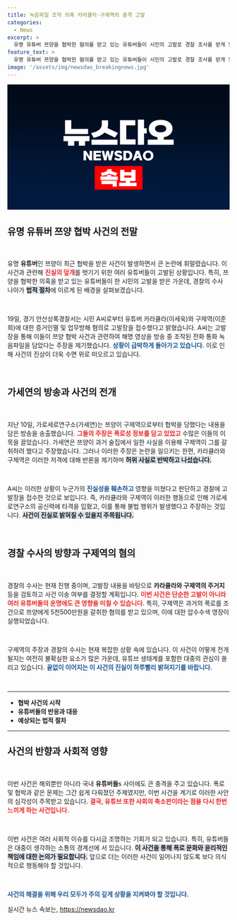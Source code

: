 ```yaml
---
title: 녹음파일 조작 의혹 카라큘라·구제역의 충격 고발
categories:
  - News
excerpt: >
  유명 유튜버 쯔양을 협박한 혐의를 받고 있는 유튜버들이 시민의 고발로 경찰 조사를 받게 됐다. 증거 조작과 업무 방해 의혹이 제기된 가운데, 사건의 전말이 밝혀질지 관심이 쏠린다.
feature_text: >
  유명 유튜버 쯔양을 협박한 혐의를 받고 있는 유튜버들이 시민의 고발로 경찰 조사를 받게 됐다. 증거 조작과 업무 방해 의혹이 제기된 가운데, 사건의 전말이 밝혀질지 관심이 쏠린다.
image: '/assets/img/newsdao_breakingnews.jpg'
---
```


<p><img src="/assets/img/newsdao_breakingnews.jpg" alt="pcversion 속보" /></p>

<h2 data-ke-size="size26">유명 유튜버 쯔양 협박 사건의 전말</h2>

<p data-ke-size="size16">&nbsp;</p>

<p>유명 <b>유튜버</b>인 쯔양이 최근 협박을 받은 사건이 발생하면서 큰 논란에 휘말렸습니다. 이 사건과 관련해 <b><span style="color: #ee2323;">진실의 덮개</span></b>를 벗기기 위한 여러 유튜버들이 고발된 상황입니다. 특히, 쯔양을 협박한 의혹을 받고 있는 유튜버들이 한 시민의 고발을 받은 가운데, 경찰의 수사 나아가 <b><span style="background-color: #21538527;">법적 절차</span></b>에 이르게 된 배경을 살펴보겠습니다.</p>

<p data-ke-size="size16">&nbsp;</p>

<p data-ke-size="size16">19일, 경기 안산상록경찰서는 시민 A씨로부터 유튜버 카라큘라(이세욱)와 구제역(이준희)에 대한 증거인멸 및 업무방해 혐의로 고발장을 접수했다고 밝혔습니다. A씨는 고발장을 통해 이들이 쯔양 협박 사건과 관련하여 해명 영상을 방송 중 조작된 전화 통화 녹음파일을 담았다는 주장을 제기했습니다. <b><span style="color: #1a5490;">상황이 급박하게 돌아가고 있습니다.</span></b> 이로 인해 사건의 진상이 더욱 수면 위로 떠오르고 있습니다.</p>

<p data-ke-size="size16">&nbsp;</p>

<h2 data-ke-size="size26">가세연의 방송과 사건의 전개</h2>

<p data-ke-size="size16">&nbsp;</p>

<p>지난 10일, 가로세로연구소(가세연)는 쯔양이 구제역으로부터 협박을 당했다는 내용을 담은 방송을 송출했습니다. <b><span style="color: #ee2323;">그들의 주장은 폭로성 정보를 담고 있었고</span></b> 수많은 이들의 이목을 끌었습니다. 가세연은 쯔양이 과거 술집에서 일한 사실을 이용해 구제역이 그를 갈취하려 했다고 주장했습니다. 그러나 이러한 주장은 논란을 일으키는 한편, 카라큘라와 구제역은 이러한 저격에 대해 반론을 제기하며 <b><span style="background-color: #21538527;">허위 사실로 반박하고 나섰습니다.</span></b></p>

<p data-ke-size="size16">&nbsp;</p>

<p data-ke-size="size16">A씨는 이러한 상황이 누군가의 <b><span style="color: #1a5490;">진실성을 훼손하고</span></b> 영향을 미쳤다고 판단하고 경찰에 고발장을 접수한 것으로 보입니다. 즉, 카라큘라와 구제역이 이러한 행동으로 인해 가로세로연구소의 공신력에 타격을 입혔고, 이를 통해 불법 행위가 발생했다고 주장하는 것입니다. <b><span style="background-color: #21538527;">사건이 진실로 밝혀질 수 있을지 주목됩니다.</span></b></p>

<p data-ke-size="size16">&nbsp;</p>

<h2 data-ke-size="size26">경찰 수사의 방향과 구제역의 혐의</h2>

<p data-ke-size="size16">&nbsp;</p>

<p>경찰의 수사는 현재 진행 중이며, 고발장 내용을 바탕으로 <b>카라큘라와 구제역의 주거지</b> 등을 검토하고 사건 이송 여부를 결정할 계획입니다. <b><span style="color: #ee2323;">이번 사건은 단순한 고발이 아니라 여러 유튜버들의 운명에도 큰 영향을 미칠 수 있습니다.</span></b> 특히, 구제역은 과거의 폭로를 조건으로 쯔양에게 5천500만원을 갈취한 혐의를 받고 있으며, 이에 대한 압수수색 영장이 실행되었습니다.</p>

<p data-ke-size="size16">&nbsp;</p>

<p data-ke-size="size16">구제역의 주장과 경찰의 수사는 현재 복잡한 상황 속에 있습니다. 이 사건이 어떻게 전개될지는 여전히 불확실한 요소가 많은 가운데, 유튜브 생태계를 포함한 대중의 관심이 쏠리고 있습니다. <b><span style="color: #1a5490;">끝없이 이어지는 이 사건의 진실이 하루빨리 밝혀지기를 바랍니다.</span></b></p>

<p data-ke-size="size16">&nbsp;</p>

<hr />

<ul>
    <li><b>협박 사건의 시작</b></li>
    <li><b>유튜버들의 반응과 대응</b></li>
    <li><b>예상되는 법적 절차</b></li>
</ul>

<hr />

<h2 data-ke-size="size26">사건의 반향과 사회적 영향</h2>

<p data-ke-size="size16">&nbsp;</p>

<p>이번 사건은 해외뿐만 아니라 국내 <b>유튜버들</b>s 사이에도 큰 충격을 주고 있습니다. 폭로 및 협박과 같은 문제는 그간 쉽게 다뤄졌던 주제였지만, 이번 사건을 계기로 이러한 사안의 심각성이 주목받고 있습니다. <b><span style="color: #ee2323;">결국, 유튜브 또한 사회의 축소판이라는 점을 다시 한번 느끼게 하는 사건입니다.</span></b></p>

<p data-ke-size="size16">&nbsp;</p>

<p data-ke-size="size16">이번 사건은 여러 사회적 이슈를 다시금 조명하는 기회가 되고 있습니다. 특히, 유튜버들은 대중이 생각하는 소통의 경계선에 서 있습니다. <b><span style="background-color: #21538527;">이 사건을 통해 폭로 문화와 윤리적인 책임에 대한 논의가 필요합니다.</span></b> 앞으로 더는 이러한 사건이 일어나지 않도록 보다 의식적으로 행동해야 할 것입니다.</p>

<p data-ke-size="size16">&nbsp;</p>

<p data-ke-size="size16"><b><span style="color: #1a5490;">사건의 해결을 위해 우리 모두가 주의 깊게 상황을 지켜봐야 할 것입니다.</span></b></p>
실시간 뉴스 속보는, <a href="https://newsdao.kr" rel="dofollow">https://newsdao.kr</a>


